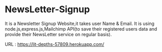 # NewsLetter-Signup
It is a Newsletter Signup Website,it takes user Name & Email.
It is using node.js,express.js,Mailchimp API(to save their registered users data and provide their NewsLetter service on regular basis).

URL : https://lit-depths-57809.herokuapp.com/

